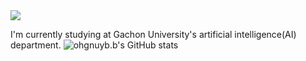 <img src="https://capsule-render.vercel.app/api?type=soft&color=auto&height=130&section=header&text=ohgnuyb.b&fontSize=90" />

I'm currently studying at Gachon University's artificial intelligence(AI) department.
![ohgnuyb.b's GitHub stats](https://github-readme-stats.vercel.app/api?username=ohgnuyb&show_icons=true&theme=radical)
